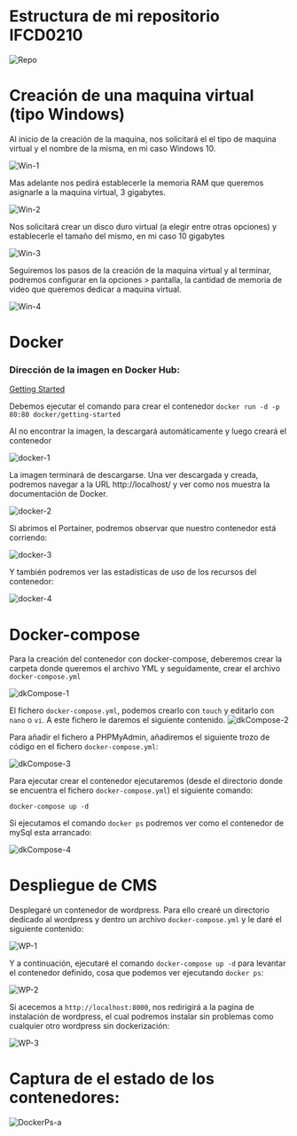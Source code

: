 # Estructura de mi repositorio IFCD0210
![Repo](https://user-images.githubusercontent.com/43603247/128344022-71492ca1-a06c-4301-8311-44f465f82c0c.jpg)

# Creación de una maquina virtual (tipo Windows)

Al inicio de la creación de la maquina, nos solicitará el el tipo de maquina virtual y el nombre de la misma, en mi caso Windows 10.

![Win-1](https://user-images.githubusercontent.com/43603247/128323586-1abc7ca6-1eb0-433b-a12c-901a14cf186d.jpg)

Mas adelante nos pedirá establecerle la memoria RAM que queremos asignarle a la maquina virtual, 3 gigabytes.

![Win-2](https://user-images.githubusercontent.com/43603247/128323589-16161ca7-0b7a-4ce7-b551-e20197307206.jpg)

Nos solicitará crear un disco duro virtual (a elegir entre otras opciones) y establecerle el tamaño del mismo, en mi caso 10 gigabytes

![Win-3](https://user-images.githubusercontent.com/43603247/128323591-97359c0f-3974-4c08-a263-15e561e8988c.jpg)

Seguiremos los pasos de la creación de la maquina virtual y al terminar, podremos configurar en la opciones > pantalla, la cantidad de memoria de video que queremos dedicar a maquina virtual.

![Win-4](https://user-images.githubusercontent.com/43603247/128323583-9eb6b928-ed2e-4347-8b14-6d19f1e0b87b.jpg)


# Docker

### Dirección de la imagen en Docker Hub:
[Getting Started](https://hub.docker.com/_/getting-started)

Debemos ejecutar el comando para crear el contenedor
`docker run -d -p 80:80 docker/getting-started`

Al no encontrar la imagen, la descargará automáticamente y luego creará el contenedor

![docker-1](https://user-images.githubusercontent.com/43603247/128333682-6a72a9d6-ba18-4320-a54d-ed156a019a0d.jpg)

La imagen terminará de descargarse. Una ver descargada y creada, podremos navegar a la URL http://localhost/ y ver como nos muestra la documentación de Docker.

![docker-2](https://user-images.githubusercontent.com/43603247/128334030-bd266c6c-6a86-4032-88f4-bae8d6f9b8dd.jpg)

Si abrimos el Portainer, podremos observar que nuestro contenedor está corriendo:

![docker-3](https://user-images.githubusercontent.com/43603247/128334655-afd7cc9d-50e5-478d-9fdb-5d6751463a22.jpg)

Y también podremos ver las estadísticas de uso de los recursos del contenedor:

![docker-4](https://user-images.githubusercontent.com/43603247/128334653-585efb40-308e-4615-9660-ab8b158a7239.jpg)

# Docker-compose

Para la creación del contenedor con docker-compose, deberemos crear la carpeta donde queremos el archivo YML y seguidamente, crear el archivo `docker-compose.yml`

![dkCompose-1](https://user-images.githubusercontent.com/43603247/128339599-aaf66d68-a102-402c-a480-8e21659964df.jpg)

El fichero `docker-compose.yml`, podemos crearlo con `touch` y editarlo con `nano` o `vi`. A este fichero le daremos el siguiente contenido.
![dkCompose-2](https://user-images.githubusercontent.com/43603247/128341436-4a2c30f6-e027-4a58-8ea0-937934d6d31c.jpg)

Para añadir el fichero a PHPMyAdmin, añadiremos el siguiente trozo de código en el fichero `docker-compose.yml`:

![dkCompose-3](https://user-images.githubusercontent.com/43603247/128341443-b54e496c-c877-4334-ab0a-3e80354eaec7.jpg)

Para ejecutar crear el contenedor ejecutaremos (desde el directorio donde se encuentra el fichero `docker-compose.yml`) el siguiente comando: 

`docker-compose up -d`

Si ejecutamos el comando `docker ps` podremos ver como el contenedor de mySql esta arrancado:

![dkCompose-4](https://user-images.githubusercontent.com/43603247/128341810-4c95936c-f4d0-45e7-aba9-980949051376.jpg)


# Despliegue de CMS

Desplegaré un contenedor de wordpress.
Para ello crearé un directorio dedicado al wordpress y dentro un archivo `docker-compose.yml` y le daré el siguiente contenido:

![WP-1](https://user-images.githubusercontent.com/43603247/128343295-bfd15363-0505-47b3-9e3d-b1e7a9a8885d.jpg)


Y a continuación, ejecutaré el comando `docker-compose up -d` para levantar el contenedor definido, cosa que podemos ver ejecutando `docker ps`:

![WP-2](https://user-images.githubusercontent.com/43603247/128343294-302dbdc4-6c12-4e18-ab41-b97805730b1a.jpg)

Si acecemos a `http://localhost:8000`, nos redirigirá a la pagina de instalación de wordpress, el cual podremos instalar sin problemas como cualquier otro wordpress sin dockerización:

![WP-3](https://user-images.githubusercontent.com/43603247/128343682-2230cb5e-b018-4b13-8c2d-c80cd95a0d36.jpg)

# Captura de el estado de los contenedores:
![DockerPs-a](https://user-images.githubusercontent.com/43603247/128344536-24392b7f-b791-4192-9075-4c98de5b2665.jpg)



